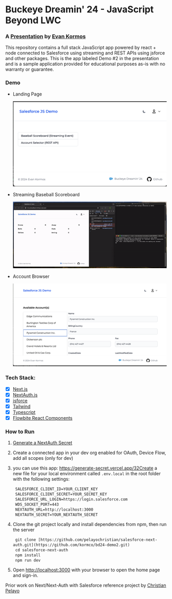 # Buckeye Dreamin' 24 - JavaScript Beyond LWC
### A [Presentation](https://github.com/kormco/ek-BD24-js/blob/main/demo-assets/JavaScript%20beyond%20LWC%20-%20Kormos%20-%20Buckeye%20Dreamin%202024.pdf) by [Evan Kormos](https://www.linkedin.com/in/evankormos)

This repository contains a full stack JavaScript app powered by react + node connected to Salesforce using streaming and REST APIs using jsforce and other packages.  This is the app labeled Demo #2 in the presentation and is a sample application provided for educational purposes as-is with no warranty or guarantee.

### Demo

- Landing Page
  
  <img src="demo-assets/sshot1.png" alt="Landing Page" style="width:800px;"/>

- Streaming Baseball Scoreboard

  <img src="demo-assets/scoreboard-recording.gif" alt="Streaming Scoreboard Recording" style="width:800px;"/>

- Account Browser
  
  <img src="demo-assets/sshot2.png" alt="Account Browser" style="width:800px;"/>

### Tech Stack:

-   [x] [Next.js](https://nextjs.org/)
-   [x] [NextAuth.js](https://next-auth.js.org)
-   [x] [jsforce](https://jsforce.github.io)
-   [x] [Tailwind](https://tailwindcss.com/)
-   [x] [Typescript](https://www.typescriptlang.org/)
-   [x] [Flowbite React Components](https://flowbite-react.com/)

### How to Run

1. [Generate a NextAuth Secret](https://generate-secret.vercel.app/32)
2. Create a connected app in your dev org enabled for OAuth, Device Flow, add all scopes (only for dev) 
3. you can use this app: https://generate-secret.vercel.app/32Create a new file for your local environment called ```.env.local``` in the root folder with the following settings:

   ```
    SALESFORCE_CLIENT_ID=YOUR_CLIENT_KEY
    SALESFORCE_CLIENT_SECRET=YOUR_SECRET_KEY
    SALESFORCE_URL_LOGIN=https://login.salesforce.com
    WDS_SOCKET_PORT=443
    NEXTAUTH_URL=http://localhost:3000
    NEXTAUTH_SECRET=YOUR_NEXTAUTH_SECRET
    ```

4. Clone the git project locally and install dependencies from npm, then run the server
   ```
    git clone [https://github.com/pelayochristian/salesforce-next-auth.git](https://github.com/kormco/bd24-demo2.git)
    cd salesforce-next-auth
    npm install
    npm run dev
   ```

5. Open [http://localhost:3000](http://localhost:3000) with your browser to open the home page and sign-in.


Prior work on Next/Next-Auth with Salesforce reference project by [Christian Pelayo](https://github.com/pelayochristian/salesforce-next-auth)

